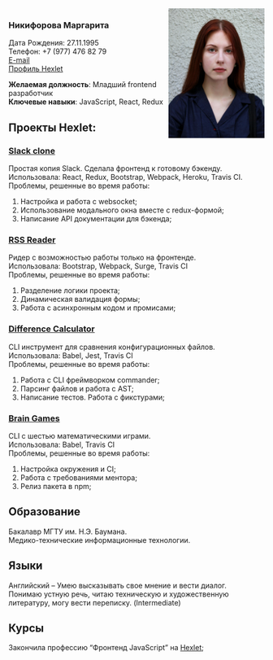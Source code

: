 <img src="photo.png" align="right" width="189" height="255" />  

### Никифорова Маргарита

Дата Рождения: 27.11.1995                              
Телефон: +7 (977) 476 82 79                              
[E-mail](nikiforova.rita@gmail.com)   
[Профиль Hexlet](https://ru.hexlet.io/u/nimfa_margo )                        

**Желаемая должность**: Младший frontend разработчик   
**Ключевые навыки**: JavaScript, React, Redux    

## Проекты Hexlet:
### [Slack clone](https://github.com/NimfaMargo/slack-clone-hexlet)
Простая копия Slack. Сделала фронтенд к готовому бэкенду.   
Использовала: React, Redux, Bootstrap, Webpack, Heroku, Travis CI.   
Проблемы, решенные во время работы:   
1. Настройка и работа с websocket;
2. Использование модального окна вместе с redux-формой;
3. Написание API документации для бэкенда;

### [RSS Reader](https://github.com/NimfaMargo/RSS-reader-hexlet)
Ридер с возможностью работы только на фронтенде.   
Использовала: Bootstrap, Webpack, Surge, Travis CI   
Проблемы, решенные во время работы:  
1. Разделение логики проекта;
2. Динамическая валидация формы;
3. Работа с асинхронным кодом и промисами;

### [Difference Calculator](https://github.com/NimfaMargo/gendiff_hexlet)
CLI инструмент для сравнения конфигурационных файлов.  
Использовала: Babel, Jest, Travis CI   
Проблемы, решенные во время работы:  
1. Работа с CLI фреймворком commander;  
2. Парсинг файлов и работа с AST;
3. Написание тестов. Работа с фикстурами;

### [Brain Games](https://github.com/NimfaMargo/brain_games_hexlet)    
CLI c шестью математическими играми.    
Использовала: Babel, Travis CI    
Проблемы, решенные во время работы:    
1. Настройка окружения и CI;
2. Работа с требованиями ментора;
3. Релиз пакета в npm;

## Образование
Бакалавр  МГТУ им. Н.Э. Баумана.    
Медико-технические информационные технологии.   

## Языки
Английский – Умею высказывать свое мнение и вести диалог.   
Понимаю устную речь, читаю техническую и художественную литературу, могу вести переписку. (Intermediate)     
## Курсы
Закончила профессию “Фронтенд JavaScript” на [Hexlet](https://ru.hexlet.io/u/nimfa_margo );    
